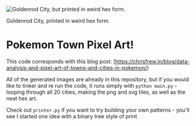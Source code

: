 ![Goldenrod City, but printed in weird hex form.](results/goldenrod.png)

Goldenrod City, printed in weird hex form.

# Pokemon Town Pixel Art!

This code corresponds with this blog post: [https://chrisfrew.in/blog/data-analysis-and-pixel-art-of-towns-and-cities-in-pokemon/)

All of the generated images are already in this repository, but if you would like to tinker and re run the code, it runs simply with `python main.py` - looping through all 20 cities, making the png and svg tiles, as well as the neat hex art.

Check out `printer.py` if you want to try building your own patterns - you'll see I started one idea with a binary tree style of print
